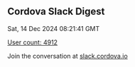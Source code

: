 ## Cordova Slack Digest
Sat, 14 Dec 2024 08:21:41 GMT

[User count: 4912](https://cordova.slack.com/)


Join the conversation at [slack.cordova.io](http://slack.cordova.io/)
